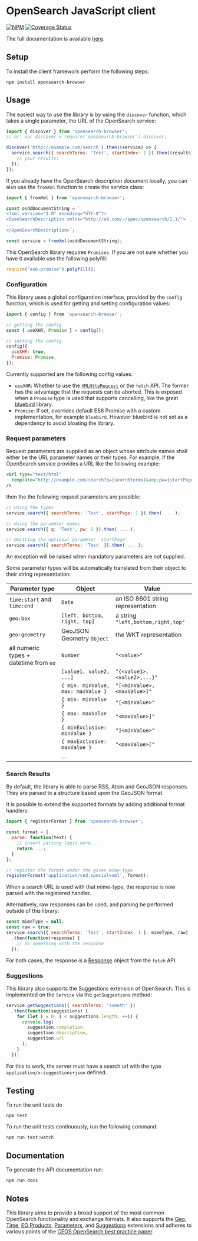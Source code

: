# OpenSearch JavaScript client

[![NPM](https://nodei.co/npm/opensearch-browser.png?mini=true)](https://nodei.co/npm/opensearch-browser/)
[![Coverage Status](https://coveralls.io/repos/github/eoxc/opensearch/badge.svg?branch=master)](https://coveralls.io/github/eoxc/opensearch?branch=master)

The full documentation is available [here](http://eoxc.github.io/opensearch/).

## Setup

To install the client framework perform the following steps:

    npm install opensearch-browser

## Usage

The easiest way to use the library is by using the `discover` function, which
takes a single parameter, the URL of the OpenSearch service:

```javascript
import { discover } from 'opensearch-browser';
// or: var discover = require('opensearch-browser').discover;

discover('http://example.com/search').then((service) => {
  service.search({ searchTerms: 'Test', startIndex: 1 }).then((results) => {
    // your results:
  });
});
```

If you already have the OpenSearch description document locally, you can also
use the `fromXml` function to create the service class:

```javascript
import { fromXml } from 'opensearch-browser';

const osddDocumentString = `
<?xml version="1.0" encoding="UTF-8"?>
<OpenSearchDescription xmlns="http://a9.com/-/spec/opensearch/1.1/">
...
</OpenSearchDescription>`;

const service = fromXml(osddDocumentString);
```

This OpenSearch library requires `Promises`. If you are not sure whether you
have it available use the following polyfill:

```javascript
require('es6-promise').polyfill();
```

### Configuration

This library uses a global configuration interface, provided by the `config`
function, which is used for getting and setting configuration values:

```javascript
import { config } from 'opensearch-browser';

// getting the config
const { useXHR, Promise } = config();

// setting the config
config({
  useXHR: true,
  Promise: Promise,
});
```

Currently supported are the following config values:
  * `useXHR`: Whether to use the
    [`XMLHttpRequest`](https://developer.mozilla.org/en-US/docs/Web/API/XMLHttpRequest)
    or the `fetch` API. The former has the advantage that the requests can be
    aborted. This is exposed when a `Promise` type is used that supports
    cancelling, like the great
    [bluebird](http://bluebirdjs.com/docs/getting-started.html) library.
  * `Promise`: If set, overrides default ES6 Promise with a custom implementation, for example `bluebird`.
     However bluebird is not set as a dependency to avoid bloating the library.

### Request parameters

Request parameters are supplied as an object whose attribute names shall either
be the URL parameter names or their types. For example, if the OpenSearch
service provides a URL like the following example:

```xml
<Url type="text/html"
  template="http://example.com/search?q={searchTerms}&amp;pw={startPage?}"
/>
```

then the the following request parameters are possible:

```javascript
// Using the types
service.search({ searchTerms: 'Test', startPage: 1 }).then( ... );

// Using the parameter names
service.search({ q: 'Test', pw: 1 }).then( ... );

// Omitting the optional parameter 'startPage'
service.search({ searchTerms: 'Test' }).then( ... );
```

An exception will be raised when mandatory parameters are not supplied.

Some parameter types will be automatically translated from their object
to their string representation:

| Parameter type                         | Object                             | Value                              |
| -------------------------------------- | ---------------------------------- | ---------------------------------- |
| `time:start` and `time:end`            | `Date`                             | an ISO 8601 string representation  |
| `geo:box`                              | `[left, bottom, right, top]`       | a string `"left,bottom,right,top"` |
| `geo:geometry`                         | GeoJSON Geometry `Object`          | the WKT representation             |
| all numeric types + datetime from `eo` | `Number`                           | `"<value>"`                        |
|                                        | `[value1, value2, ...]`            | `"{<value1>,<value2>,...}"`        |
|                                        | `{ min: minValue, max: maxValue }` | `"[<minValue>,<maxValue>]"`        |
|                                        | `{ min: minValue }`                | `"[<minValue>"`                    |
|                                        | `{ max: maxValue }`                | `"<maxValue>]"`                    |
|                                        | `{ minExclusive: minValue }`       | `"]<minValue>"`                    |
|                                        | `{ maxExclusive: maxValue }`       | `"<maxValue>["`                    |
|                                        | ...                                |                                    |

### Search Results

By default, the library is able to parse RSS, Atom and GeoJSON responses. They
are parsed to a structure based upon the GeoJSON format.

It is possible to extend the supported formats by adding additional format
handlers:

```javascript
import { registerFormat } from 'opensearch-browser';

const format = {
  parse: function(text) {
    // insert parsing logic here...
    return ...;
  }
};

// register the format under the given mime-type
registerFormat('application/vnd.special+xml', format);
```

When a search URL is used with that mime-type, the response is now parsed with
the registered handler.

Alternatively, raw responses can be used, and parsing be performed outside of
this library:

```javascript
const mimeType = null;
const raw = true;
service.search({ searchTerms: 'Test', startIndex: 1 }, mimeType, raw)
  .then(function(response) {
    // do something with the response
  });
```

For both cases, the response is a
[Response](https://developer.mozilla.org/en-US/docs/Web/API/Response) object
from the `fetch` API.


### Suggestions

This library also supports the Suggestions extension of OpenSearch. This is
implemented on the `Service` via the `getSuggestions` method:

```javascript
service.getSuggestions({ searchTerms: 'someth' })
  .then(function(suggestions) {
    for (let i = 0; i < suggestions.length; ++i) {
      console.log(
        suggestion.completion,
        suggestion.description,
        suggestion.url
      );
    }
  });
```

For this to work, the server must have a search url with the type
`application/x-suggestions+json` defined.

## Testing

To run the unit tests do

    npm test

To run the unit tests continuously, run the following command:

    npm run test:watch

## Documentation

To generate the API documentation run:

    npm run docs

## Notes

This library aims to provide a broad support of the most common OpenSearch
functionality and exchange formats. It also supports the
[Geo](http://www.opensearch.org/Specifications/OpenSearch/Extensions/Geo/1.0/Draft_1),
[Time](http://www.opensearch.org/Specifications/OpenSearch/Extensions/Time/1.0/Draft_1),
[EO Products](https://portal.opengeospatial.org/files/?artifact_id=61006),
[Parameters](http://www.opensearch.org/Specifications/OpenSearch/Extensions/Parameter/1.0), and
[Suggestions](http://www.opensearch.org/Specifications/OpenSearch/Extensions/Suggestions/1.1)
extensions and adheres to various points of the
[CEOS OpenSearch best practice paper](http://ceos.org/document_management/Working_Groups/WGISS/Interest_Groups/OpenSearch/CEOS-OPENSEARCH-BP-V1.1-Final.pdf).
